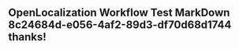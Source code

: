 <properties
ms.topic="hero-topic"
ms.test1="hero-topic"
ms.test2="test"/>

## OpenLocalization Workflow Test MarkDown 8c24684d-e056-4af2-89d3-df70d68d1744 thanks!
